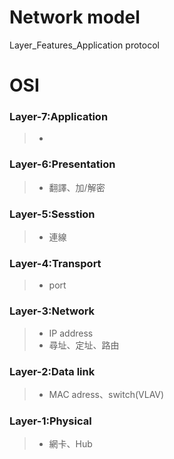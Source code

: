 # Network model

Layer_Features_Application protocol

# OSI

### Layer-7:Application
>* 

### Layer-6:Presentation
>* 翻譯、加/解密

### Layer-5:Sesstion
>* 連線

### Layer-4:Transport
>* port

### Layer-3:Network
>* IP address
>* 尋址、定址、路由 

### Layer-2:Data link
>* MAC adress、switch(VLAV)

### Layer-1:Physical
>* 網卡、Hub
